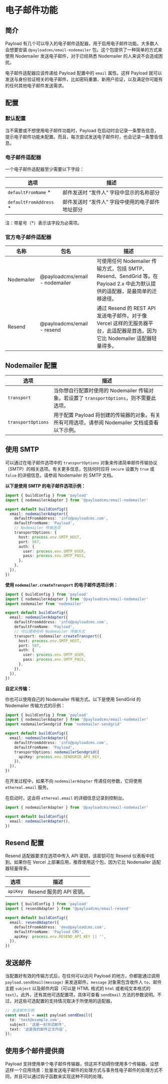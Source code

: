 # 电子邮件功能

## 简介

Payload 有几个可以导入的电子邮件适配器，用于启用电子邮件功能。大多数人会想要安装 `@payloadcms/email-nodemailer` 包。这个包提供了一种简单的方式来使用 Nodemailer 发送电子邮件，对于已经熟悉 Nodemailer 的人来说不会造成困扰。

电子邮件适配器应该传递给 Payload 配置中的 `email` 属性。这样 Payload 就可以发送与身份验证相关的电子邮件，比如密码重置、新用户验证，以及满足你可能有的任何其他电子邮件发送需求。

## 配置

### 默认配置

当不需要或不想使用电子邮件功能时，Payload 在启动时会记录一条警告信息，提示电子邮件功能未配置。而且，每次尝试发送电子邮件时，也会记录一条警告信息。

### 电子邮件适配器

一个电子邮件适配器至少需要以下字段：

| 选项                   | 描述                                             |
| ---------------------- | ------------------------------------------------ |
| `defaultFromName` *    | 邮件发送时 “发件人” 字段中显示的名称部分         |
| `defaultFromAddress` * | 邮件发送时 “发件人” 字段中使用的电子邮件地址部分 |

注：带星号（*）表示该字段为必需项。

### 官方电子邮件适配器

| 名称       | 包名                           | 描述                                                         |
| ---------- | ------------------------------ | ------------------------------------------------------------ |
| Nodemailer | @payloadcms/email - nodemailer | 可使用任何 Nodemailer 传输方式，包括 SMTP、Resend、SendGrid 等。在 Payload 2.x 中此为默认提供的适配器，是最简单的迁移途径。 |
| Resend     | @payloadcms/email - resend     | 通过 Resend 的 REST API 发送电子邮件。对于像 Vercel 这样的无服务器平台，此适配器是首选，因为它比 Nodemailer 适配器轻量得多。 |

## Nodemailer 配置

| 选项               | 描述                                                         |
| ------------------ | ------------------------------------------------------------ |
| `transport`        | 当你想自行配置时使用的 Nodemailer 传输对象。若设置了 `transportOptions`，则不需要此选项。 |
| `transportOptions` | 用于配置 Payload 将创建的传输器的对象。有关所有可用选项，请参阅 Nodemailer 文档或查看以下示例。 |

## 使用 SMTP

可以通过在电子邮件选项中的 `transportOptions` 对象来传递简单邮件传输协议（SMTP）的相关选项。有关更多信息，包括何时应将 `secure` 设置为 `true` 或 `false` 的详细信息，请参阅 Nodemailer 的 SMTP 文档。

**以下是使用 SMTP 的电子邮件选项示例：**

```typescript
import { buildConfig } from 'payload'
import { nodemailerAdapter } from '@payloadcms/email-nodemailer'

export default buildConfig({
  email: nodemailerAdapter({
    defaultFromAddress: 'info@payloadcms.com',
    defaultFromName: 'Payload',
    // Nodemailer 传输选项
    transportOptions: {
      host: process.env.SMTP_HOST,
      port: 587,
      auth: {
        user: process.env.SMTP_USER,
        pass: process.env.SMTP_PASS,
      },
    },
  }),
})
```

**使用 `nodemailer.createTransport` 的电子邮件选项示例：**

```typescript
import { buildConfig } from 'payload'
import { nodemailerAdapter } from '@payloadcms/email-nodemailer'
import nodemailer from 'nodemailer'

export default buildConfig({
  email: nodemailerAdapter({
    defaultFromAddress: 'info@payloadcms.com',
    defaultFromName: 'Payload',
    // 可以使用任何 Nodemailer 传输方式
    transport: nodemailer.createTransport({
      host: process.env.SMTP_HOST,
      port: 587,
      auth: {
        user: process.env.SMTP_USER,
        pass: process.env.SMTP_PASS,
      },
    }),
  }),
})
```

**自定义传输：**

你也可以使用自己的 Nodemailer 传输方式。以下是使用 SendGrid 的 Nodemailer 传输方式的示例：

```typescript
import { buildConfig } from 'payload'
import { nodemailerAdapter } from '@payloadcms/email-nodemailer'
import nodemailerSendgrid from 'nodemailer-sendgrid'

export default buildConfig({
  email: nodemailerAdapter({
    defaultFromAddress: 'info@payloadcms.com',
    defaultFromName: 'Payload',
    transportOptions: nodemailerSendgrid({
      apiKey: process.env.SENDGRID_API_KEY,
    }),
  }),
})
```

在开发过程中，如果不向 `nodemailerAdapter` 传递任何参数，它将使用 `ethereal.email` 服务。

在启动时，这会将 `ethereal.email` 的详细信息记录到控制台。

```typescript
import { nodemailerAdapter } from '@payloadcms/email-nodemailer'

export default buildConfig({
  email: nodemailerAdapter(),
})
```

## Resend 配置

Resend 适配器要求在选项中传入 API 密钥，该密钥可在 Resend 仪表板中找到。如果你在 Vercel 上部署应用，推荐使用这个包，因为它比 Nodemailer 适配器轻量得多。

| 选项     | 描述                     |
| -------- | ------------------------ |
| `apiKey` | Resend 服务的 API 密钥。 |

```typescript
import { buildConfig } from 'payload'
import { resendAdapter } from '@payloadcms/email-resend'

export default buildConfig({
  email: resendAdapter({
    defaultFromAddress: 'dev@payloadcms.com',
    defaultFromName: 'Payload CMS',
    apiKey: process.env.RESEND_API_KEY || '',
  }),
})
```

## 发送邮件

当配置好有效的传输方式后，在任何可以访问 Payload 的地方，你都能通过调用 `payload.sendEmail(message)` 来发送邮件。`message` 对象需包含收件人 `to`、邮件主题 `subject` 以及邮件内容（可以是 HTML 格式的 `html` 或者纯文本格式的 `text`）。此外，还有其他可选配置项，具体可查看 `sendEmail` 方法的参数说明。不过，对这些可选配置的支持情况取决于所使用的适配器。

```typescript
// 发送邮件示例
const email = await payload.sendEmail({
  to: 'test@example.com',
  subject: '这是一封测试邮件',
  text: '这是我的邮件正文内容',
});
```

## 使用多个邮件提供商

Payload 支持使用单个电子邮件传输器，但这并不妨碍你使用多个传输器。设想这样一个应用场景：批量发送电子邮件的处理方式与事务性电子邮件的处理方式不同，并且可以通过钩子函数来实现这种不同的处理。